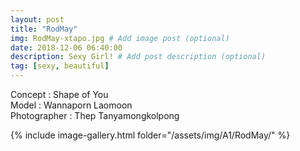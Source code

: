 ```yaml
---
layout: post
title: "RodMay"
img: RodMay-xtapo.jpg # Add image post (optional)
date: 2018-12-06 06:40:00
description: Sexy Girl! # Add post description (optional)
tag: [sexy, beautiful]
---
```

Concept : Shape of You   
Model : Wannaporn Laomoon  
Photographer : Thep Tanyamongkolpong   


{% include image-gallery.html folder="/assets/img/A1/RodMay/" %}
